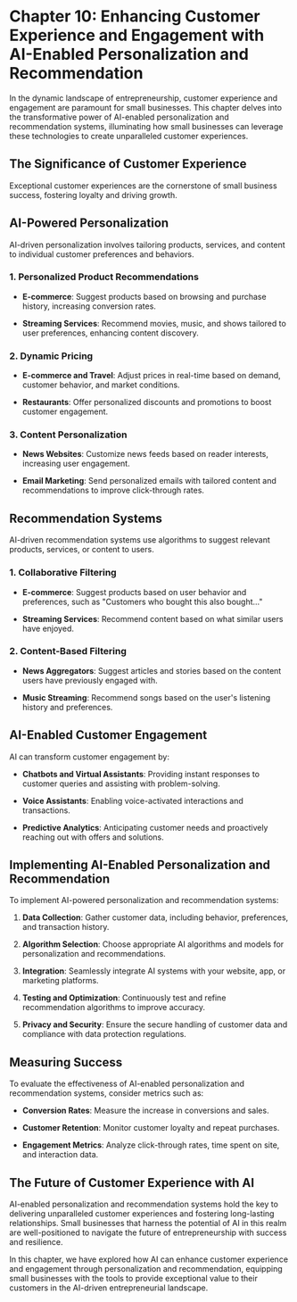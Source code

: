 Chapter 10: Enhancing Customer Experience and Engagement with AI-Enabled Personalization and Recommendation
===========================================================================================================

In the dynamic landscape of entrepreneurship, customer experience and engagement are paramount for small businesses. This chapter delves into the transformative power of AI-enabled personalization and recommendation systems, illuminating how small businesses can leverage these technologies to create unparalleled customer experiences.

The Significance of Customer Experience
---------------------------------------

Exceptional customer experiences are the cornerstone of small business success, fostering loyalty and driving growth.

AI-Powered Personalization
--------------------------

AI-driven personalization involves tailoring products, services, and content to individual customer preferences and behaviors.

### 1. **Personalized Product Recommendations**

* **E-commerce**: Suggest products based on browsing and purchase history, increasing conversion rates.

* **Streaming Services**: Recommend movies, music, and shows tailored to user preferences, enhancing content discovery.

### 2. **Dynamic Pricing**

* **E-commerce and Travel**: Adjust prices in real-time based on demand, customer behavior, and market conditions.

* **Restaurants**: Offer personalized discounts and promotions to boost customer engagement.

### 3. **Content Personalization**

* **News Websites**: Customize news feeds based on reader interests, increasing user engagement.

* **Email Marketing**: Send personalized emails with tailored content and recommendations to improve click-through rates.

Recommendation Systems
----------------------

AI-driven recommendation systems use algorithms to suggest relevant products, services, or content to users.

### 1. **Collaborative Filtering**

* **E-commerce**: Suggest products based on user behavior and preferences, such as "Customers who bought this also bought..."

* **Streaming Services**: Recommend content based on what similar users have enjoyed.

### 2. **Content-Based Filtering**

* **News Aggregators**: Suggest articles and stories based on the content users have previously engaged with.

* **Music Streaming**: Recommend songs based on the user's listening history and preferences.

AI-Enabled Customer Engagement
------------------------------

AI can transform customer engagement by:

* **Chatbots and Virtual Assistants**: Providing instant responses to customer queries and assisting with problem-solving.

* **Voice Assistants**: Enabling voice-activated interactions and transactions.

* **Predictive Analytics**: Anticipating customer needs and proactively reaching out with offers and solutions.

Implementing AI-Enabled Personalization and Recommendation
----------------------------------------------------------

To implement AI-powered personalization and recommendation systems:

1. **Data Collection**: Gather customer data, including behavior, preferences, and transaction history.

2. **Algorithm Selection**: Choose appropriate AI algorithms and models for personalization and recommendations.

3. **Integration**: Seamlessly integrate AI systems with your website, app, or marketing platforms.

4. **Testing and Optimization**: Continuously test and refine recommendation algorithms to improve accuracy.

5. **Privacy and Security**: Ensure the secure handling of customer data and compliance with data protection regulations.

Measuring Success
-----------------

To evaluate the effectiveness of AI-enabled personalization and recommendation systems, consider metrics such as:

* **Conversion Rates**: Measure the increase in conversions and sales.

* **Customer Retention**: Monitor customer loyalty and repeat purchases.

* **Engagement Metrics**: Analyze click-through rates, time spent on site, and interaction data.

The Future of Customer Experience with AI
-----------------------------------------

AI-enabled personalization and recommendation systems hold the key to delivering unparalleled customer experiences and fostering long-lasting relationships. Small businesses that harness the potential of AI in this realm are well-positioned to navigate the future of entrepreneurship with success and resilience.

In this chapter, we have explored how AI can enhance customer experience and engagement through personalization and recommendation, equipping small businesses with the tools to provide exceptional value to their customers in the AI-driven entrepreneurial landscape.
